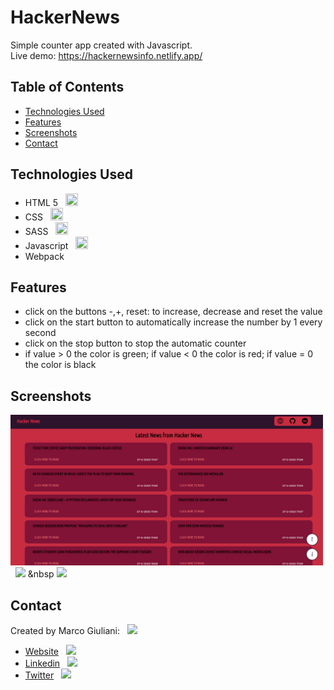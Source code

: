 # HackerNews

Simple counter app created with Javascript. <br>
Live demo: https://hackernewsinfo.netlify.app/

## Table of Contents

- [Technologies Used](#technologies-used)
- [Features](#features)
- [Screenshots](#screenshots)
- [Contact](#contact)

## Technologies Used

- HTML 5 &nbsp; <img src="assets/img/html-icon.png" width=20px height=20px>
- CSS &nbsp; <img src="assets/img/css-icon.png" width=20px height=20px>
- SASS &nbsp; <img src="assets/img/sass-icon.png" width=20px height=20px>
- Javascript &nbsp; <img src="assets/img/javascript-icon.png" width=20px height=20px>
- Webpack

## Features

- click on the buttons -,+, reset: to increase, decrease and reset the value
- click on the start button to automatically increase the number by 1 every second
- click on the stop button to stop the automatic counter
- if value > 0 the color is green; if value < 0 the color is red; if value = 0 the color is black

## Screenshots

<img src="src/img/Screenshot-desktop.png" width=500px> &nbsp; <img src="assets/img/screenshot2.png" width=500px> &nbsp
<img src="assets/img/screenshot1.png" width=500px>

## Contact

Created by Marco Giuliani: &nbsp; <img src="assets/img/freelancer-freelance-icon.png" width=25px>

- [Website](https://marcogiu.github.io/myWebsite/) &nbsp; <img src="assets/img/logo_white.png" width=25px>
- [Linkedin](https://www.linkedin.com/in/marco-giuliani-2a20b4179/) &nbsp; <img src="assets/img/linkedin-round-icon (1).svg" width=25px>
- [Twitter](https://twitter.com/Marco02351182) &nbsp; <img src="assets/img/twitter-round-icon.svg" width=25px>
